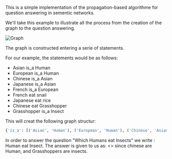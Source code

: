 This is a simple implementation of the propagation-based algorithme for question answering in sementic networks.


We'll take this example to illustrate all the process from the creation of the graph to the question answering.

![Graph](https://raw.githubusercontent.com/SamyMe/Semantic-Network-Processing/master/graph.png)

The graph is constructed entering a serie of statements.

For our example, the statements would be as follows:
- Asian is_a Human
- European is_a Human
- Chinese is_a Asian
- Japanese is_a Asian
- French is_a European
- French eat snail
- Japanese eat rice
- Chinese eat Grasshopper
- Grasshopper is_a Insect

This will creat the following graph structur:

```python
{'is_a': [('Asian', 'Human'), ('European', 'Human'), ('Chinese', 'Asian'), ('Japanese', 'Asian'), ('French', 'European'), ('Grasshopper', 'Insect')], 'eat': [('French', 'snail'), ('Japanese', 'rice'), ('Chinese', 'Grasshopper')]}
```

In order to answer the question "Which Humans eat Insects" we write : Human eat Insect.
The answer is given to us as: <<Chinese eat Grasshopper>> since chinese are Human, and Grasshoppers are insects.
